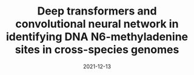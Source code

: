 ---
title: Deep transformers and convolutional neural network in identifying DNA N6-methyladenine sites in cross-species genomes
collection: publications
permalink: /publication/2021-12-13-6mA-BERT
date: 2021-12-13
venue: 'Methods'
paperurl: 'https://doi.org/10.1016/j.ymeth.2021.12.004'
citation: '<b>Le N.Q.K.</b> & Ho Q.T. (2022). Deep transformers and convolutional neural network in identifying DNA N6-methyladenine sites in cross-species genomes. <i>Methods</i>, 204, 199-206.'
---